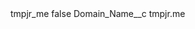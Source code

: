 <?xml version="1.0" encoding="UTF-8"?>
<CustomMetadata xmlns="http://soap.sforce.com/2006/04/metadata" xmlns:xsi="http://www.w3.org/2001/XMLSchema-instance" xmlns:xsd="http://www.w3.org/2001/XMLSchema">
    <label>tmpjr_me</label>
    <protected>false</protected>
    <values>
        <field>Domain_Name__c</field>
        <value xsi:type="xsd:string">tmpjr.me</value>
    </values>
</CustomMetadata>
